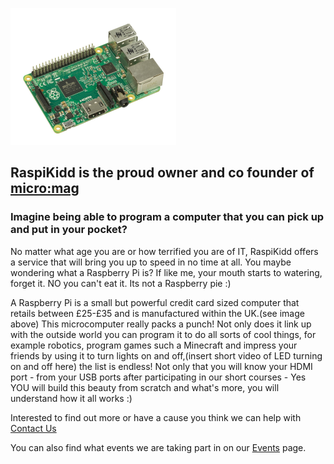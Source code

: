 ![Raspberry Pi](Images/Raspberry_Pi.png)

## RaspiKidd is the proud owner and co founder of [micro:mag](https://micromag.cc)

### Imagine being able to program a computer that you can pick up and put in your pocket?
No matter what age you are or how terrified you are of IT, RaspiKidd offers a service that will bring you up to speed in no time at all. You maybe wondering what a Raspberry Pi is? If like me, your mouth starts to watering, forget it. NO you can't eat it. Its not a Raspberry pie :)

A Raspberry Pi is a small but powerful credit card sized computer that retails between £25-£35 and is manufactured within the UK.(see image above) This microcomputer really packs a punch! Not only does it link up with the outside world you can program it to do all sorts of cool things, for example robotics, program games such a Minecraft and impress your friends by using it to turn lights on and off,(insert short video of LED turning on and off here) the list is endless! Not only that you will know your HDMI port - from your USB ports after participating in our short courses - Yes YOU will build this beauty from scratch and what's more, you will understand how it all works :)

 Interested to find out more or have a cause you think we can help with [Contact Us]()

 You can also find what events we are taking part in on our [Events]() page.
